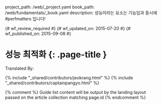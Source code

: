 project_path: /web/_project.yaml
book_path: /web/fundamentals/_book.yaml
description: 성능이라는 요소는 기능임과 동시에 #perfmatters 입니다!

{# wf_review_required #}
{# wf_updated_on: 2015-07-20 #}
{# wf_published_on: 2015-09-08 #}

# 성능 최적화 {: .page-title }



Translated By: 

{% include "_shared/contributors/jeokrang.html" %}
{% include "_shared/contributors/captainpangyo.html" %}



{% comment %}
Guide list content will be output by the landing layout passed on the article collection matching page.id
{% endcomment %}
